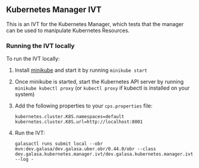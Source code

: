 ## Kubernetes Manager IVT

This is an IVT for the Kubernetes Manager, which tests that the manager can be used to manipulate Kubernetes Resources.

### Running the IVT locally

To run the IVT locally:

1. Install [minikube](https://minikube.sigs.k8s.io/docs/start) and start it by running `minikube start`

2. Once minikube is started, start the Kubernetes API server by running `minikube kubectl proxy` (or `kubectl proxy` if kubectl is installed on your system)

3. Add the following properties to your `cps.properties` file:
    ```properties
    kubernetes.cluster.K8S.namespaces=default
    kubernetes.cluster.K8S.url=http://localhost:8001
    ```

4. Run the IVT:
   ```
   galasactl runs submit local --obr mvn:dev.galasa/dev.galasa.uber.obr/0.44.0/obr --class dev.galasa.kubernetes.manager.ivt/dev.galasa.kubernetes.manager.ivt.KubernetesManagerIVT --log -
   ```
